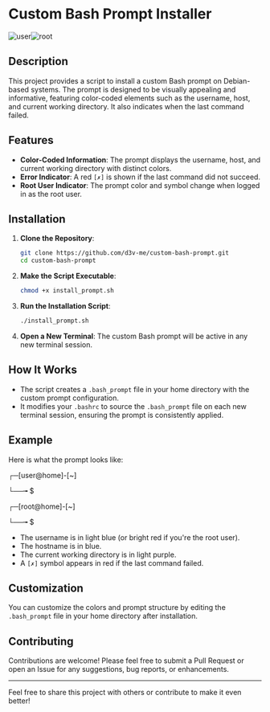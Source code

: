 # Custom Bash Prompt Installer

![user](https://github.com/user-attachments/assets/fab0826f-34d1-4bfa-8b50-6c81b64e86b1)![root](https://github.com/user-attachments/assets/3686096b-c845-4071-8a36-1ea43edeb9f3)

## Description

This project provides a script to install a custom Bash prompt on Debian-based systems. The prompt is designed to be visually appealing and informative, featuring color-coded elements such as the username, host, and current working directory. It also indicates when the last command failed.

## Features

- **Color-Coded Information**: The prompt displays the username, host, and current working directory with distinct colors.
- **Error Indicator**: A red `[✗]` is shown if the last command did not succeed.
- **Root User Indicator**: The prompt color and symbol change when logged in as the root user.

## Installation

1. **Clone the Repository**:
    ```bash
    git clone https://github.com/d3v-me/custom-bash-prompt.git
    cd custom-bash-prompt
    ```

2. **Make the Script Executable**:
    ```bash
    chmod +x install_prompt.sh
    ```

3. **Run the Installation Script**:
    ```bash
    ./install_prompt.sh
    ```

4. **Open a New Terminal**: The custom Bash prompt will be active in any new terminal session.

## How It Works

- The script creates a `.bash_prompt` file in your home directory with the custom prompt configuration.
- It modifies your `.bashrc` to source the `.bash_prompt` file on each new terminal session, ensuring the prompt is consistently applied.

## Example

Here is what the prompt looks like:

┌─[user@home]-[~]

└──╼ $

┌─[root@home]-[~]

└──╼ $

- The username is in light blue (or bright red if you're the root user).
- The hostname is in blue.
- The current working directory is in light purple.
- A `[✗]` symbol appears in red if the last command failed.

## Customization

You can customize the colors and prompt structure by editing the `.bash_prompt` file in your home directory after installation.

## Contributing

Contributions are welcome! Please feel free to submit a Pull Request or open an Issue for any suggestions, bug reports, or enhancements.

---

Feel free to share this project with others or contribute to make it even better!
